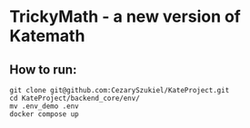 # TrickyMath - a new version of Katemath


## How to run:

  ```
git clone git@github.com:CezarySzukiel/KateProject.git
cd KateProject/backend_core/env/
mv .env_demo .env
docker compose up
```